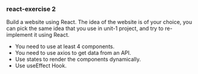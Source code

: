 ### react-exercise 2
Build a website using React. The idea of the website is of your choice, you can pick the same idea that you use in unit-1 project, and try to re-implement it using React.

* You need to use at least 4 components.
* You need to use axios to get data from an API.
* Use states to render the components dynamically.
* Use useEffect Hook.
